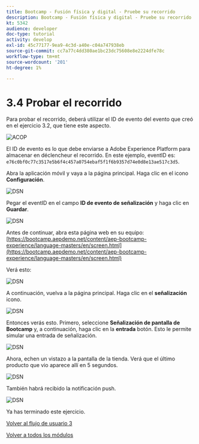 ```yaml
---
title: Bootcamp - Fusión física y digital - Pruebe su recorrido
description: Bootcamp - Fusión física y digital - Pruebe su recorrido
kt: 5342
audience: developer
doc-type: tutorial
activity: develop
exl-id: 45c77177-9ea9-4c3d-a40e-c04a747938eb
source-git-commit: cc7a77c4dd380ae1bc23dc75608e8e2224dfe78c
workflow-type: tm+mt
source-wordcount: '201'
ht-degree: 1%

---
```


# 3.4 Probar el recorrido

Para probar el recorrido, deberá utilizar el ID de evento del evento que creó en el ejercicio 3.2, que tiene este aspecto.

![ACOP](./images/payloadeventID.png)

El ID de evento es lo que debe enviarse a Adobe Experience Platform para almacenar en déclencheur el recorrido. En este ejemplo, eventID es:
`e76c0bf0c77c3517e5b6f4c457a0754ebaf5f1f6b9357d74e0d8e13ae517c3d5`.

Abra la aplicación móvil y vaya a la página principal. Haga clic en el icono **Configuración**.

![DSN](./images/appsett.png)

Pegar el eventID en el campo **ID de evento de señalización** y haga clic en **Guardar**.

![DSN](./images/beacon1.png)

Antes de continuar, abra esta página web en su equipo: [https://bootcamp.aepdemo.net/content/aep-bootcamp-experience/language-masters/en/screen.html](https://bootcamp.aepdemo.net/content/aep-bootcamp-experience/language-masters/en/screen.html)

Verá esto:

![DSN](./images/screen1.png)

A continuación, vuelva a la página principal. Haga clic en el **señalización** icono.

![DSN](./images/app23.png)

Entonces verás esto. Primero, seleccione **Señalización de pantalla de Bootcamp** y, a continuación, haga clic en la **entrada** botón. Esto le permite simular una entrada de señalización.

![DSN](./images/app21.png)

Ahora, echen un vistazo a la pantalla de la tienda. Verá que el último producto que vio aparece allí en 5 segundos.

![DSN](./images/beacon3.png)

También habrá recibido la notificación push.

![DSN](./images/beacon2.png)

Ya has terminado este ejercicio.

[Volver al flujo de usuario 3](./uc3.md)

[Volver a todos los módulos](../../overview.md)
